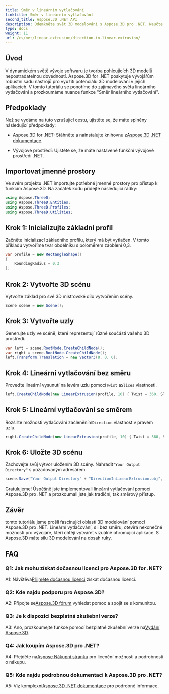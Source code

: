```yaml
---
title: Směr v lineárním vytlačování
linktitle: Směr v lineárním vytlačování
second_title: Aspose.3D .NET API
description: Odemkněte svět 3D modelování s Aspose.3D pro .NET. Naučte se směr lineárního vytlačování, podpořte kreativitu a bez námahy vytvářejte pohlcující aplikace.
type: docs
weight: 11
url: /cs/net/linear-extrusion/direction-in-linear-extrusion/
---
```

## Úvod

V dynamickém světě vývoje softwaru je tvorba pohlcujících 3D modelů nepostradatelnou dovedností. Aspose.3D for .NET poskytuje vývojářům robustní sadu nástrojů pro využití potenciálu 3D modelování v jejich aplikacích. V tomto tutoriálu se ponoříme do zajímavého světa lineárního vytlačování a prozkoumáme nuance funkce "Směr lineárního vytlačování".

## Předpoklady

Než se vydáme na tuto vzrušující cestu, ujistěte se, že máte splněny následující předpoklady:

-  Aspose.3D for .NET: Stáhněte a nainstalujte knihovnu z[Aspose.3D .NET dokumentace](https://reference.aspose.com/3d/net/).

- Vývojové prostředí: Ujistěte se, že máte nastavené funkční vývojové prostředí .NET.

## Importovat jmenné prostory

Ve svém projektu .NET importujte potřebné jmenné prostory pro přístup k funkcím Aspose.3D. Na začátek kódu přidejte následující řádky:

```csharp
using Aspose.ThreeD;
using Aspose.ThreeD.Entities;
using Aspose.ThreeD.Profiles;
using Aspose.ThreeD.Utilities;
```

## Krok 1: Inicializujte základní profil

Začněte inicializací základního profilu, který má být vytlačen. V tomto příkladu vytvoříme tvar obdélníku s poloměrem zaoblení 0,3.

```csharp
var profile = new RectangleShape()
{
    RoundingRadius = 0.3
};
```

## Krok 2: Vytvořte 3D scénu

Vytvořte základ pro své 3D mistrovské dílo vytvořením scény.

```csharp
Scene scene = new Scene();
```

## Krok 3: Vytvořte uzly

Generujte uzly ve scéně, které reprezentují různé součásti vašeho 3D prostředí.

```csharp
var left = scene.RootNode.CreateChildNode();
var right = scene.RootNode.CreateChildNode();
left.Transform.Translation = new Vector3(8, 0, 0);
```

## Krok 4: Lineární vytlačování bez směru

 Proveďte lineární vysunutí na levém uzlu pomocí`Twist` a`Slices` vlastnosti.

```csharp
left.CreateChildNode(new LinearExtrusion(profile, 10) { Twist = 360, Slices = 100 });
```

## Krok 5: Lineární vytlačování se směrem

 Rozšiřte možnosti vytlačování začleněním`Direction` vlastnost v pravém uzlu.

```csharp
right.CreateChildNode(new LinearExtrusion(profile, 10) { Twist = 360, Slices = 100, Direction = new Vector3(0.3, 0.2, 1) });
```

## Krok 6: Uložte 3D scénu

 Zachovejte svůj výtvor uložením 3D scény. Nahradit`"Your Output Directory"` s požadovaným adresářem.

```csharp
scene.Save("Your Output Directory" + "DirectionInLinearExtrusion.obj", FileFormat.WavefrontOBJ);
```

Gratulujeme! Úspěšně jste implementovali lineární vytlačování pomocí Aspose.3D pro .NET a prozkoumali jste jak tradiční, tak směrový přístup.

## Závěr

tomto tutoriálu jsme prošli fascinující oblastí 3D modelování pomocí Aspose.3D pro .NET. Lineární vytlačování, s i bez směru, otevírá nekonečné možnosti pro vývojáře, kteří chtějí vytvářet vizuálně ohromující aplikace. S Aspose.3D máte sílu 3D modelování na dosah ruky.

## FAQ

### Q1: Jak mohu získat dočasnou licenci pro Aspose.3D for .NET?

 A1: Návštěva[Přijměte dočasnou licenci](https://purchase.aspose.com/temporary-license/) získat dočasnou licenci.

### Q2: Kde najdu podporu pro Aspose.3D?

 A2: Připojte se[Aspose.3D fórum](https://forum.aspose.com/c/3d/18) vyhledat pomoc a spojit se s komunitou.

### Q3: Je k dispozici bezplatná zkušební verze?

 A3: Ano, prozkoumejte funkce pomocí bezplatné zkušební verze na[Vydání Aspose.3D](https://releases.aspose.com/).

### Q4: Jak koupím Aspose.3D pro .NET?

 A4: Přejděte na[Aspose Nákupní stránku](https://purchase.aspose.com/buy) pro licenční možnosti a podrobnosti o nákupu.

### Q5: Kde najdu podrobnou dokumentaci k Aspose.3D pro .NET?

 A5: Viz komplexní[Aspose.3D .NET dokumentace](https://reference.aspose.com/3d/net/) pro podrobné informace.